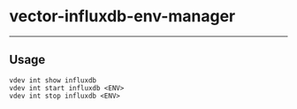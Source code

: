 # vector-influxdb-env-manager

-----

## Usage

```text
vdev int show influxdb
vdev int start influxdb <ENV>
vdev int stop influxdb <ENV>
```

